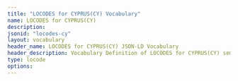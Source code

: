 ```yaml
---
title: "LOCODES for CYPRUS(CY) Vocabulary"
name: LOCODES for CYPRUS(CY) 
description: 
jsonid: "locodes-cy"
layout: vocabulary
header_name: LOCODES for CYPRUS(CY) JSON-LD Vocabulary
header_description: Vocabulary Definition of LOCODES for CYPRUS(CY) semantics in HTML format. JSON-LD format is available at [locodes-cy.jsonld](/vocabulary/locodes-cy.jsonld)
type: locode
options:
---
```

